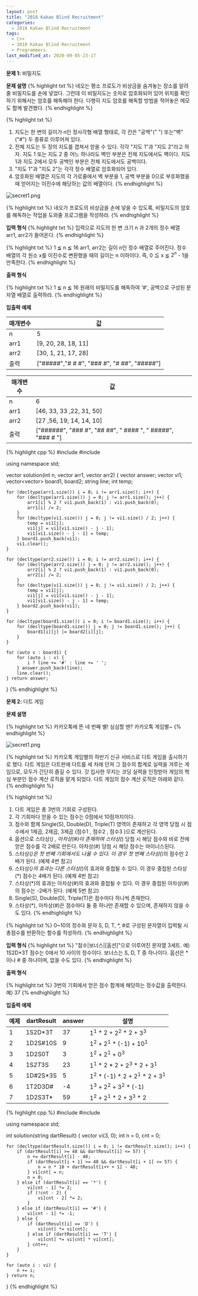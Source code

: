 ```yaml
---
layout: post
title: "2018 Kakao Blind Recruitment"
categories:
  - 2018 Kakao Blind Recruitment
tags:
  - C++
  - 2018 Kakao Blind Recruitment
  - Programmers
last_modified_at: 2020-09-05-23-17
---
```


<strong> 문제 1:</strong> 비밀지도

<strong>문제 설명</strong>
{% highlight txt %}
네오는 평소 프로도가 비상금을 숨겨놓는 장소를 알려줄 비밀지도를 손에 넣었다.
그런데 이 비밀지도는 숫자로 암호화되어 있어 위치를 확인하기 위해서는 암호를
해독해야 한다. 다행히 지도 암호를 해독할 방법을 적어놓은 메모도 함께 발견했다.
{% endhighlight %}

{% highlight txt %}
1. 지도는 한 변의 길이가 n인 정사각형 배열 형태로, 각 칸은 "공백"(" ")
   또는"벽"("#") 두 종류로 이루어져 있다.
2. 전체 지도는 두 장의 지도를 겹쳐서 얻을 수 있다. 각각 "지도 1"과
   "지도 2"라고 하자. 지도 1 또는 지도 2 중 어느 하나라도 벽인 부분은 전체
   지도에서도 벽이다. 지도 1과 지도 2에서 모두 공백인 부분은 전체 지도에서도
   공백이다.
3. "지도 1"과 "지도 2"는 각각 정수 배열로 암호화되어 있다.
4. 암호화된 배열은 지도의 각 가로줄에서 벽 부분을 1, 공백 부분을 0으로
   부호화했을 때 얻어지는 이진수에 해당하는 값의 배열이다.
{% endhighlight %}

![secret1.png](/assets/images/2020-09-04-20-20-2018-Kakao-Blind-Recruitment/secret1.png)

{% highlight txt %}
네오가 프로도의 비상금을 손에 넣을 수 있도록, 비밀지도의 암호를 해독하는 작업을
도와줄 프로그램을 작성하라.
{% endhighlight %}

<strong>입력 형식</strong>
{% highlight txt %}
입력으로 지도의 한 변 크기 n 과 2개의 정수 배열 arr1, arr2가 들어온다.
{% endhighlight %}

{% highlight txt %}
1 ≦ n ≦ 16
arr1, arr2는 길이 n인 정수 배열로 주어진다.
정수 배열의 각 원소 x를 이진수로 변환했을 때의 길이는 n 이하이다.
즉, 0 ≦ x ≦ $2^n$ - 1을 만족한다.
{% endhighlight %}

<strong>출력 형식</strong>

{% highlight txt %}
1 ≦ n ≦ 16
원래의 비밀지도를 해독하여 '#', 공백으로 구성된 문자열 배열로 출력하라.
{% endhighlight %}

<strong>입출력 예제</strong>

| 매개변수 | 값 |
| --- | --- |
| n | 5 |
| arr1 | [9, 20, 28, 18, 11] |
| arr2 | [30, 1, 21, 17, 28] |
| 출력 | ["#####","# # #", "### #", "# ##", "#####"] |

| 매개변수 | 값 |
| --- | --- |
| n | 6 |
| arr1 | [46, 33, 33 ,22, 31, 50] |
| arr2 | [27 ,56, 19, 14, 14, 10] |
| 출력 | ["######", "### #", "## ##", " #### ", " #####", "### # "] |

{% highlight cpp %}
#include <string>
#include <vector>

using namespace std;

vector<string> solution(int n, vector<int> arr1, vector<int> arr2) {
    vector<string> answer;
    vector<int> vi1;
    vector<vector<int>> board1, board2;
    string line;
    int temp;

    for (decltype(arr1.size()) i = 0; i != arr1.size(); i++) {
        for (decltype(arr1.size()) j = 0; j != arr1.size(); j++) {
            arr1[i] % 2 ? vi1.push_back(1) : vi1.push_back(0);
            arr1[i] /= 2;
        }
        for (decltype(vi1.size()) j = 0; j != vi1.size() / 2; j++) {
            temp = vi1[j];
            vi1[j] = vi1[vi1.size() - j - 1];
            vi1[vi1.size() - j - 1] = temp;
        } board1.push_back(vi1);
        vi1.clear();
    }  
    
    for (decltype(arr2.size()) i = 0; i != arr2.size(); i++) {
        for (decltype(arr2.size()) j = 0; j != arr2.size(); j++) {
            arr2[i] % 2 ? vi1.push_back(1) : vi1.push_back(0);
            arr2[i] /= 2;            
        }
        for (decltype(vi1.size()) j = 0; j != vi1.size() / 2; j++) {
            temp = vi1[j];
            vi1[j] = vi1[vi1.size() - j - 1];
            vi1[vi1.size() - j - 1] = temp;
        } board2.push_back(vi1);
    }
    
    for (decltype(board1.size()) i = 0; i != board1.size(); i++) {
        for (decltype(board1.size()) j = 0; j != board1.size(); j++) {
            board1[i][j] |= board2[i][j];
        }
    }
    
    for (auto v : board1) {
        for (auto i : v) {
            i ? line += '#' : line += ' ';
        } answer.push_back(line);
        line.clear();
    } return answer;
}
{% endhighlight %}


<strong> 문제 2:</strong> 다트 게임

<strong>문제 설명</strong>

{% highlight txt %}
카카오톡에 뜬 네 번째 별! 심심할 땐? 카카오톡 게임별~
{% endhighlight %}

![secret1.png](/assets/images/2020-09-04-20-20-2018-Kakao-Blind-Recruitment/gamestar.png)

{% highlight txt %}
카카오톡 게임별의 하반기 신규 서비스로 다트 게임을 출시하기로 했다. 다트 게임은
다트판에 다트를 세 차례 던져 그 점수의 합계로 실력을 겨루는 게임으로, 모두가
간단히 즐길 수 있다.
갓 입사한 무지는 코딩 실력을 인정받아 게임의 핵심 부분인 점수 계산 로직을 맡게
되었다. 다트 게임의 점수 계산 로직은 아래와 같다.
{% endhighlight %}

{% highlight txt %}
1. 다트 게임은 총 3번의 기회로 구성된다.
2. 각 기회마다 얻을 수 있는 점수는 0점에서 10점까지이다.
3. 점수와 함께 Single(S), Double(D), Triple(T) 영역이 존재하고 각
   영역 당첨 시 점수에서 1제곱, 2제곱, 3제곱 (점수1 , 점수2 , 점수3 )으로
   계산된다.
4. 옵션으로 스타상(*) , 아차상(#)이 존재하며 스타상(*) 당첨 시 해당 점수와
   바로 전에 얻은 점수를 각 2배로 만든다. 아차상(#) 당첨 시 해당 점수는
   마이너스된다.
5. 스타상(*)은 첫 번째 기회에서도 나올 수 있다. 이 경우 첫 번째 스타상(*)의
   점수만 2배가 된다. (예제 4번 참고)
6. 스타상(*)의 효과는 다른 스타상(*)의 효과와 중첩될 수 있다. 이 경우 중첩된
   스타상(*) 점수는 4배가 된다. (예제 4번 참고)
7. 스타상(*)의 효과는 아차상(#)의 효과와 중첩될 수 있다. 이 경우 중첩된
   아차상(#)의 점수는 -2배가 된다. (예제 5번 참고)
8. Single(S), Double(D), Triple(T)은 점수마다 하나씩 존재한다.
9. 스타상(*), 아차상(#)은 점수마다 둘 중 하나만 존재할 수 있으며, 존재하지
   않을 수도 있다.
{% endhighlight %}

{% highlight txt %}
0~10의 정수와 문자 S, D, T, *, #로 구성된 문자열이 입력될 시 총점수를
반환하는 함수를 작성하라.
{% endhighlight %}


<strong>입력 형식</strong>
{% highlight txt %}
"점수|보너스|[옵션]"으로 이루어진 문자열 3세트.
예) 1S2D*3T
점수는 0에서 10 사이의 정수이다.
보너스는 S, D, T 중 하나이다.
옵선은 *이나 # 중 하나이며, 없을 수도 있다.
{% endhighlight %}

<strong>출력 형식</strong>

{% highlight txt %}
3번의 기회에서 얻은 점수 합계에 해당하는 정수값을 출력한다.
예) 37
{% endhighlight %}

<strong>입출력 예제</strong>

| 예제 | dartResult | answer | 설명 |
| --- | --- | --- | --- |
| 1 | 1S2D*3T | 37 | $1^1$ * 2 + $2^2$ * 2 + $3^3$ |
| 2 | 1D2S#10S | 9 | $1^2$ + $2^1$ * (-1) + $10^1$ |
| 3 | 1D2S0T | 3 | $1^2$ + $2^1$ + $0^3$ |
| 4 | 1S*2T*3S | 23 | $1^1$ * 2 * 2 + $2^3$ * 2 + $3^1$ |
| 5 | 1D#2S*3S | 5 | $1^2$ * (-1) * 2 + $2^1$ * 2 + $3^1$ |
| 6 | 1T2D3D# | -4 | $1^3$ + $2^2$ + $3^2$ * (-1) |
| 7 | 1D2S3T* | 59 | $1^2$ + $2^1$ * 2 + $3^3$ * 2 |

{% highlight cpp %}
#include <string>
#include <vector>

using namespace std;

int solution(string dartResult) {
    vector<int> vi(3, 0);
    int n = 0, cnt = 0;
    
    for (decltype(dartResult.size()) i = 0; i != dartResult.size(); i++) {
        if (dartResult[i] >= 48 && dartResult[i] <= 57) {
            n += dartResult[i] - 48;
            if (dartResult[i + 1] >= 48 && dartResult[i + 1] <= 57) {
                n = n * 10 + dartResult[i++ + 1] - 48;
            } vi[cnt] = n;
            n = 0;
        } else if (dartResult[i] == '*') {
            vi[cnt - 1] *= 2;
            if (!cnt - 2) {
                vi[cnt - 2] *= 2;
            }
        } else if (dartResult[i] == '#') {
            vi[cnt - 1] *= -1;
        } else {
            if (dartResult[i] == 'D') {
                vi[cnt] *= vi[cnt];
            } else if (dartResult[i] == 'T') {
                vi[cnt] *= vi[cnt] * vi[cnt];
            } cnt++;
        }
    }
    
    for (auto i : vi) {
        n += i;
    } return n;
}
{% endhighlight %}
